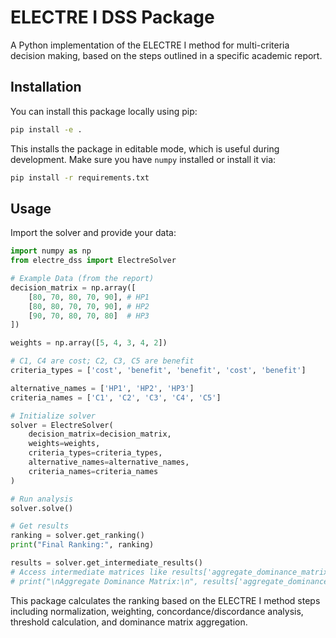 # ELECTRE I DSS Package

A Python implementation of the ELECTRE I method for multi-criteria decision making, based on the steps outlined in a specific academic report.

## Installation

You can install this package locally using pip:

```bash
pip install -e . 
```
This installs the package in editable mode, which is useful during development. Make sure you have `numpy` installed or install it via:
```bash
pip install -r requirements.txt
```

## Usage

Import the solver and provide your data:

```python
import numpy as np
from electre_dss import ElectreSolver

# Example Data (from the report)
decision_matrix = np.array([
    [80, 70, 80, 70, 90], # HP1
    [80, 80, 70, 70, 90], # HP2
    [90, 70, 80, 70, 80]  # HP3
])

weights = np.array([5, 4, 3, 4, 2])

# C1, C4 are cost; C2, C3, C5 are benefit
criteria_types = ['cost', 'benefit', 'benefit', 'cost', 'benefit']

alternative_names = ['HP1', 'HP2', 'HP3']
criteria_names = ['C1', 'C2', 'C3', 'C4', 'C5']

# Initialize solver
solver = ElectreSolver(
    decision_matrix=decision_matrix,
    weights=weights,
    criteria_types=criteria_types,
    alternative_names=alternative_names,
    criteria_names=criteria_names
)

# Run analysis
solver.solve()

# Get results
ranking = solver.get_ranking()
print("Final Ranking:", ranking)

results = solver.get_intermediate_results()
# Access intermediate matrices like results['aggregate_dominance_matrix']
# print("\nAggregate Dominance Matrix:\n", results['aggregate_dominance_matrix'])
```

This package calculates the ranking based on the ELECTRE I method steps including normalization, weighting, concordance/discordance analysis, threshold calculation, and dominance matrix aggregation. 